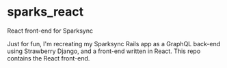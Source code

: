 # sparks_react

React front-end for Sparksync

Just for fun, I'm recreating my Sparksync Rails app as a GraphQL back-end using Strawberry Django, and a front-end written in React. This repo contains the React front-end.
